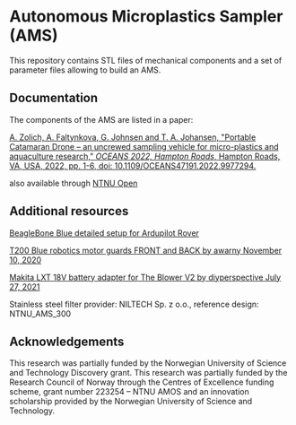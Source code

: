 # Autonomous Microplastics Sampler (AMS)

This repository contains STL files of mechanical components and a set of parameter files allowing to build an AMS.

## Documentation

The components of the AMS are listed in a paper:

[A. Zolich, A. Faltynkova, G. Johnsen and T. A. Johansen, "Portable Catamaran Drone – an uncrewed sampling vehicle for micro-plastics and aquaculture research," *OCEANS 2022, Hampton Roads*, Hampton Roads, VA, USA, 2022, pp. 1-6, doi: 10.1109/OCEANS47191.2022.9977294.](https://ieeexplore.ieee.org/document/9977294)

also available through [NTNU Open](https://ntnuopen.ntnu.no/ntnu-xmlui/handle/11250/3051584)

## Additional resources

[BeagleBone Blue detailed setup for Ardupilot Rover](https://ardupilot.org/rover/docs/common-beagle-bone-blue.html)

[T200 Blue robotics motor guards FRONT and BACK by awarny November 10, 2020](https://www.thingiverse.com/thing:4581933)

[Makita LXT 18V battery adapter for The Blower V2 by diyperspective July 27, 2021](https://www.thingiverse.com/thing:4918390)

Stainless steel filter provider: 
NILTECH Sp. z o.o., reference design: NTNU_AMS_300
## Acknowledgements

This research was partially funded by the Norwegian University
of Science and Technology Discovery grant. This research
was partially funded by the Research Council of Norway
through the Centres of Excellence funding scheme, grant
number 223254 – NTNU AMOS and an innovation scholarship provided by the Norwegian University of Science and
Technology.